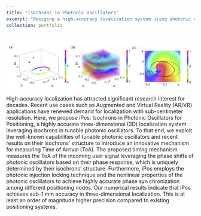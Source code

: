 ```yaml
---
title: "Isochrons in Photonic Oscillators"
excerpt: "Desiging a high-accuracy localization system using photonic oscillators<br/><img src='/images/photoiso.png' width='600' height='400'>"
collection: portfolio
---
```


<img src='/images/photisodet.png'><br>

High-accuracy localization has attracted significant research interest for decades. Recent use cases such as Augmented and Virtual Reality (AR/VR) applications have renewed demand for localization with sub-centimeter resolution. Here, we propose iPos: Isochrons in Photonic Oscillators for Positioning, a highly accurate three-dimensional (3D) localization system leveraging isochrons in tunable photonic oscillators. To that end, we exploit the well-known capabilities of tunable photonic oscillators and recent results on their isochrons’ structure to introduce an innovative mechanism for measuring Time of Arrival (ToA). The proposed timing mechanism measures the ToA of the incoming user signal leveraging the phase shifts of photonic oscillators based on their phase response, which is uniquely determined by their isochrons’ structure. Furthermore, iPos employs the photonic injection locking technique and the nonlinear properties of the photonic oscillators to achieve highly accurate phase syn chronization among different positioning nodes. Our numerical results indicate that iPos achieves sub-1 mm accuracy in three-dimensional localization. This is at least an order of magnitude higher precision compared to existing positioning systems.  
